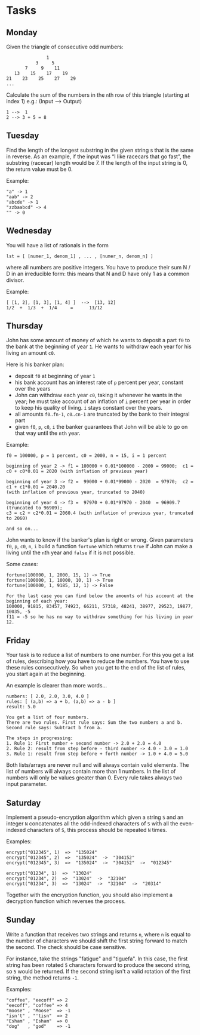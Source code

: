 # Tasks

## Monday

Given the triangle of consecutive odd numbers:

                   1
               3     5
           7     9    11
       13    15    17    19
    21    23    25    27    29
    ...

Calculate the sum of the numbers in the `n`th row of this triangle (starting at index 1) e.g.: (Input --> Output)

    1 -->  1
    2 --> 3 + 5 = 8

## Tuesday

Find the length of the longest substring in the given string s that is the same in reverse. As an example, if the input was “I like racecars that go fast”, the substring (racecar) length would be 7. If the length of the input string is 0, the return value must be 0.

Example:

    "a" -> 1 
    "aab" -> 2  
    "abcde" -> 1
    "zzbaabcd" -> 4
    "" -> 0

## Wednesday

You will have a list of rationals in the form

    lst = [ [numer_1, denom_1] , ... , [numer_n, denom_n] ]

where all numbers are positive integers. You have to produce their sum N / D in an irreducible form: this means that N and D have only 1 as a common divisor.

Example:

    [ [1, 2], [1, 3], [1, 4] ]  -->  [13, 12]
    1/2  +  1/3  +  1/4     =      13/12

## Thursday

John has some amount of money of which he wants to deposit a part `f0` to the bank at the beginning of year `1`. He wants to withdraw each year for his living an amount `c0`.

Here is his banker plan:

- deposit `f0` at beginning of year `1`
- his bank account has an interest rate of `p` percent per year, constant over the years
- John can withdraw each year `c0`, taking it whenever he wants in the year; he must take account of an inflation of `i` percent per year in order to keep his quality of living. `i` stays constant over the years.
- all amounts `f0`..`fn-1`, `c0`..`cn-1` are truncated by the bank to their integral part
- given `f0`, `p`, `c0`, `i` the banker guarantees that John will be able to go on that way until the `nth` year.

Example:

    f0 = 100000, p = 1 percent, c0 = 2000, n = 15, i = 1 percent

    beginning of year 2 -> f1 = 100000 + 0.01*100000 - 2000 = 99000;  c1 = c0 + c0*0.01 = 2020 (with inflation of previous year)

    beginning of year 3 -> f2 =  99000 + 0.01*99000 - 2020  = 97970;  c2 = c1 + c1*0.01 = 2040.20 
    (with inflation of previous year, truncated to 2040)

    beginning of year 4 -> f3 =  97970 + 0.01*97970 - 2040  = 96909.7 (truncated to 96909); 
    c3 = c2 + c2*0.01 = 2060.4 (with inflation of previous year, truncated to 2060)

    and so on...

John wants to know if the banker's plan is right or wrong. Given parameters `f0`, `p`, `c0`, `n`, `i` build a function `fortune` which returns `true` if John can make a living until the `n`th year and `false` if it is not possible.

Some cases:

    fortune(100000, 1, 2000, 15, 1) -> True
    fortune(100000, 1, 10000, 10, 1) -> True
    fortune(100000, 1, 9185, 12, 1) -> False

    For the last case you can find below the amounts of his account at the beginning of each year:
    100000, 91815, 83457, 74923, 66211, 57318, 48241, 38977, 29523, 19877, 10035, -5
    f11 = -5 so he has no way to withdraw something for his living in year 12.

## Friday

Your task is to reduce a list of numbers to one number.
For this you get a list of rules, describing how you have to reduce the numbers.
You have to use these rules consecutively. So when you get to the end of the list of rules, you start again at the beginning.

An example is clearer than more words...

    numbers: [ 2.0, 2.0, 3.0, 4.0 ]
    rules: [ (a,b) => a + b, (a,b) => a - b ]
    result: 5.0

    You get a list of four numbers.
    There are two rules. First rule says: Sum the two numbers a and b. Second rule says: Subtract b from a.

    The steps in progressing:
    1. Rule 1: First number + second number -> 2.0 + 2.0 = 4.0
    2. Rule 2: result from step before - third number -> 4.0 - 3.0 = 1.0
    3. Rule 1: result from step before + forth number -> 1.0 + 4.0 = 5.0

Both lists/arrays are never null and will always contain valid elements.
The list of numbers will always contain more than 1 numbers.
In the list of numbers will only be values greater than 0.
Every rule takes always two input parameter.

## Saturday

Implement a pseudo-encryption algorithm which given a string `S` and an integer `N` concatenates all the odd-indexed characters of `S` with all the even-indexed characters of `S`, this process should be repeated `N` times.

Examples:

    encrypt("012345", 1)  =>  "135024"
    encrypt("012345", 2)  =>  "135024"  ->  "304152"
    encrypt("012345", 3)  =>  "135024"  ->  "304152"  ->  "012345"

    encrypt("01234", 1)  =>  "13024"
    encrypt("01234", 2)  =>  "13024"  ->  "32104"
    encrypt("01234", 3)  =>  "13024"  ->  "32104"  ->  "20314"

Together with the encryption function, you should also implement a decryption function which reverses the process.

## Sunday

Write a function that receives two strings and returns `n`, where `n` is equal to the number of characters we should shift the first string forward to match the second. The check should be case sensitive.

For instance, take the strings "fatigue" and "tiguefa". In this case, the first string has been rotated `5` characters forward to produce the second string, so `5` would be returned. If the second string isn't a valid rotation of the first string, the method returns `-1`.

Examples:

    "coffee", "eecoff" => 2
    "eecoff", "coffee" => 4
    "moose" , "Moose"  => -1
    "isn't" , "'tisn"  => 2
    "Esham" , "Esham"  => 0
    "dog"   , "god"    => -1
